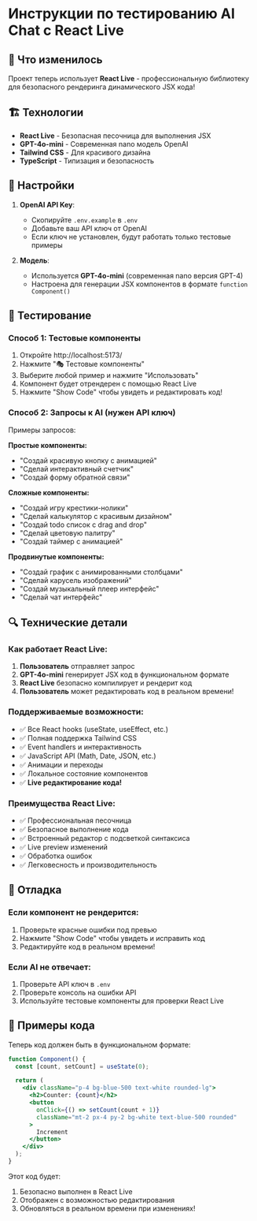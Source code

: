 # Инструкции по тестированию AI Chat с React Live

## 🚀 Что изменилось

Проект теперь использует **React Live** - профессиональную библиотеку для безопасного рендеринга динамического JSX кода!

## 🏗️ Технологии

- **React Live** - Безопасная песочница для выполнения JSX
- **GPT-4o-mini** - Современная nano модель OpenAI
- **Tailwind CSS** - Для красивого дизайна
- **TypeScript** - Типизация и безопасность

## 🔧 Настройки

1. **OpenAI API Key**:
   - Скопируйте `.env.example` в `.env`
   - Добавьте ваш API ключ от OpenAI
   - Если ключ не установлен, будут работать только тестовые примеры

2. **Модель**:
   - Используется **GPT-4o-mini** (современная nano версия GPT-4)
   - Настроена для генерации JSX компонентов в формате `function Component()`

## 🧪 Тестирование

### Способ 1: Тестовые компоненты
1. Откройте http://localhost:5173/
2. Нажмите "🎭 Тестовые компоненты"
3. Выберите любой пример и нажмите "Использовать"
4. Компонент будет отрендерен с помощью React Live
5. Нажмите "Show Code" чтобы увидеть и редактировать код!

### Способ 2: Запросы к AI (нужен API ключ)
Примеры запросов:

**Простые компоненты:**
- "Создай красивую кнопку с анимацией"
- "Сделай интерактивный счетчик"
- "Создай форму обратной связи"

**Сложные компоненты:**
- "Создай игру крестики-нолики"
- "Сделай калькулятор с красивым дизайном"
- "Создай todo список с drag and drop"
- "Сделай цветовую палитру"
- "Создай таймер с анимацией"

**Продвинутые компоненты:**
- "Создай график с анимированными столбцами"
- "Сделай карусель изображений"
- "Создай музыкальный плеер интерфейс"
- "Сделай чат интерфейс"

## 🔍 Технические детали

### Как работает React Live:

1. **Пользователь** отправляет запрос
2. **GPT-4o-mini** генерирует JSX код в функциональном формате
3. **React Live** безопасно компилирует и рендерит код
4. **Пользователь** может редактировать код в реальном времени!

### Поддерживаемые возможности:
- ✅ Все React hooks (useState, useEffect, etc.)
- ✅ Полная поддержка Tailwind CSS
- ✅ Event handlers и интерактивность
- ✅ JavaScript API (Math, Date, JSON, etc.)
- ✅ Анимации и переходы
- ✅ Локальное состояние компонентов
- ✅ **Live редактирование кода!**

### Преимущества React Live:
- ✅ Профессиональная песочница
- ✅ Безопасное выполнение кода
- ✅ Встроенный редактор с подсветкой синтаксиса
- ✅ Live preview изменений
- ✅ Обработка ошибок
- ✅ Легковесность и производительность

## 🐛 Отладка

### Если компонент не рендерится:
1. Проверьте красные ошибки под превью
2. Нажмите "Show Code" чтобы увидеть и исправить код
3. Редактируйте код в реальном времени!

### Если AI не отвечает:
1. Проверьте API ключ в `.env`
2. Проверьте консоль на ошибки API
3. Используйте тестовые компоненты для проверки React Live

## 📝 Примеры кода

Теперь код должен быть в функциональном формате:

```jsx
function Component() {
  const [count, setCount] = useState(0);

  return (
    <div className="p-4 bg-blue-500 text-white rounded-lg">
      <h2>Counter: {count}</h2>
      <button
        onClick={() => setCount(count + 1)}
        className="mt-2 px-4 py-2 bg-white text-blue-500 rounded"
      >
        Increment
      </button>
    </div>
  );
}
```

Этот код будет:
1. Безопасно выполнен в React Live
2. Отображен с возможностью редактирования
3. Обновляться в реальном времени при изменениях!
